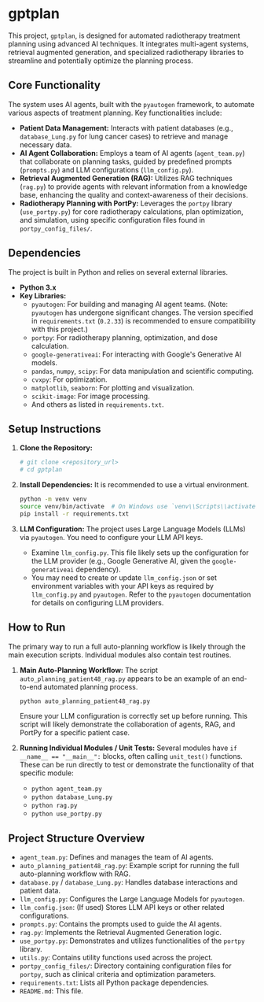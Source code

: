# gptplan
This project, `gptplan`, is designed for automated radiotherapy treatment planning using advanced AI techniques. It integrates multi-agent systems, retrieval augmented generation, and specialized radiotherapy libraries to streamline and potentially optimize the planning process.

## Core Functionality
The system uses AI agents, built with the `pyautogen` framework, to automate various aspects of treatment planning. Key functionalities include:
*   **Patient Data Management:** Interacts with patient databases (e.g., `database_Lung.py` for lung cancer cases) to retrieve and manage necessary data.
*   **AI Agent Collaboration:** Employs a team of AI agents (`agent_team.py`) that collaborate on planning tasks, guided by predefined prompts (`prompts.py`) and LLM configurations (`llm_config.py`).
*   **Retrieval Augmented Generation (RAG):** Utilizes RAG techniques (`rag.py`) to provide agents with relevant information from a knowledge base, enhancing the quality and context-awareness of their decisions.
*   **Radiotherapy Planning with PortPy:** Leverages the `portpy` library (`use_portpy.py`) for core radiotherapy calculations, plan optimization, and simulation, using specific configuration files found in `portpy_config_files/`.

## Dependencies
The project is built in Python and relies on several external libraries.

*   **Python 3.x**
*   **Key Libraries:**
    *   `pyautogen`: For building and managing AI agent teams. (Note: `pyautogen` has undergone significant changes. The version specified in `requirements.txt` (`0.2.33`) is recommended to ensure compatibility with this project.)
    *   `portpy`: For radiotherapy planning, optimization, and dose calculation.
    *   `google-generativeai`: For interacting with Google's Generative AI models.
    *   `pandas`, `numpy`, `scipy`: For data manipulation and scientific computing.
    *   `cvxpy`: For optimization.
    *   `matplotlib`, `seaborn`: For plotting and visualization.
    *   `scikit-image`: For image processing.
    *   And others as listed in `requirements.txt`.

## Setup Instructions

1.  **Clone the Repository:**
    ```bash
    # git clone <repository_url>
    # cd gptplan
    ```

2.  **Install Dependencies:**
    It is recommended to use a virtual environment.
    ```bash
    python -m venv venv
    source venv/bin/activate  # On Windows use `venv\\Scripts\\activate`
    pip install -r requirements.txt
    ```

3.  **LLM Configuration:**
    The project uses Large Language Models (LLMs) via `pyautogen`. You need to configure your LLM API keys.
    *   Examine `llm_config.py`. This file likely sets up the configuration for the LLM provider (e.g., Google Generative AI, given the `google-generativeai` dependency).
    *   You may need to create or update `llm_config.json` or set environment variables with your API keys as required by `llm_config.py` and `pyautogen`. Refer to the `pyautogen` documentation for details on configuring LLM providers.

## How to Run

The primary way to run a full auto-planning workflow is likely through the main execution scripts. Individual modules also contain test routines.

1.  **Main Auto-Planning Workflow:**
    The script `auto_planning_patient48_rag.py` appears to be an example of an end-to-end automated planning process.
    ```bash
    python auto_planning_patient48_rag.py
    ```
    Ensure your LLM configuration is correctly set up before running. This script will likely demonstrate the collaboration of agents, RAG, and PortPy for a specific patient case.

2.  **Running Individual Modules / Unit Tests:**
    Several modules have `if __name__ == "__main__":` blocks, often calling `unit_test()` functions. These can be run directly to test or demonstrate the functionality of that specific module:
    *   `python agent_team.py`
    *   `python database_Lung.py`
    *   `python rag.py`
    *   `python use_portpy.py`

## Project Structure Overview

*   `agent_team.py`: Defines and manages the team of AI agents.
*   `auto_planning_patient48_rag.py`: Example script for running the full auto-planning workflow with RAG.
*   `database.py` / `database_Lung.py`: Handles database interactions and patient data.
*   `llm_config.py`: Configures the Large Language Models for `pyautogen`.
*   `llm_config.json`: (If used) Stores LLM API keys or other related configurations.
*   `prompts.py`: Contains the prompts used to guide the AI agents.
*   `rag.py`: Implements the Retrieval Augmented Generation logic.
*   `use_portpy.py`: Demonstrates and utilizes functionalities of the `portpy` library.
*   `utils.py`: Contains utility functions used across the project.
*   `portpy_config_files/`: Directory containing configuration files for `portpy`, such as clinical criteria and optimization parameters.
*   `requirements.txt`: Lists all Python package dependencies.
*   `README.md`: This file.